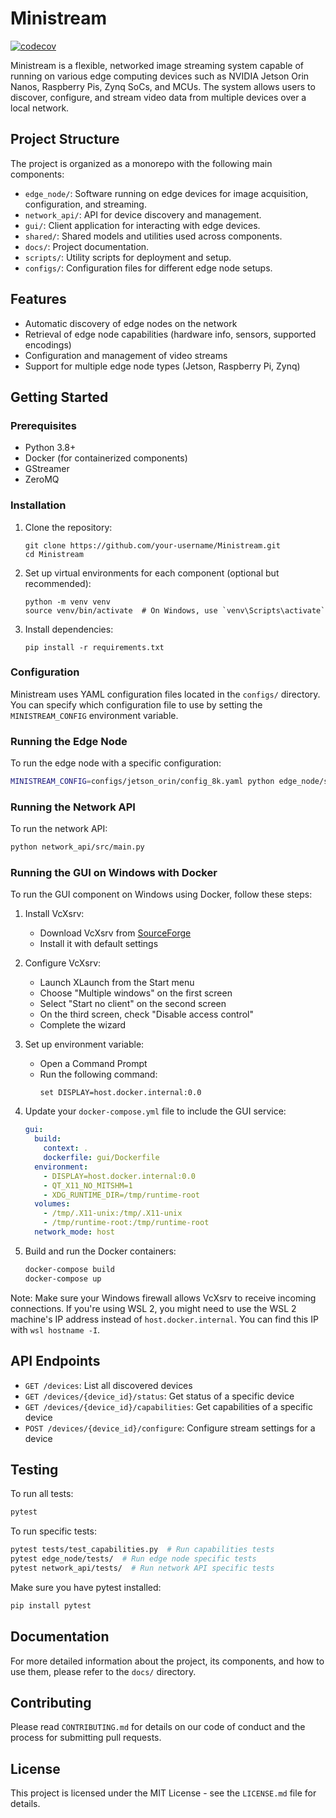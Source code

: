# Ministream

[![codecov](https://codecov.io/gh/username/repo/branch/main/graph/badge.svg)](https://codecov.io/gh/daharoni/Ministream)

Ministream is a flexible, networked image streaming system capable of running on various edge computing devices such as NVIDIA Jetson Orin Nanos, Raspberry Pis, Zynq SoCs, and MCUs. The system allows users to discover, configure, and stream video data from multiple devices over a local network.

## Project Structure

The project is organized as a monorepo with the following main components:

- `edge_node/`: Software running on edge devices for image acquisition, configuration, and streaming.
- `network_api/`: API for device discovery and management.
- `gui/`: Client application for interacting with edge devices.
- `shared/`: Shared models and utilities used across components.
- `docs/`: Project documentation.
- `scripts/`: Utility scripts for deployment and setup.
- `configs/`: Configuration files for different edge node setups.

## Features

- Automatic discovery of edge nodes on the network
- Retrieval of edge node capabilities (hardware info, sensors, supported encodings)
- Configuration and management of video streams
- Support for multiple edge node types (Jetson, Raspberry Pi, Zynq)

## Getting Started

### Prerequisites

- Python 3.8+
- Docker (for containerized components)
- GStreamer
- ZeroMQ

### Installation

1. Clone the repository:
   ```
   git clone https://github.com/your-username/Ministream.git
   cd Ministream
   ```

2. Set up virtual environments for each component (optional but recommended):
   ```
   python -m venv venv
   source venv/bin/activate  # On Windows, use `venv\Scripts\activate`
   ```

3. Install dependencies:
   ```
   pip install -r requirements.txt
   ```

### Configuration

Ministream uses YAML configuration files located in the `configs/` directory. You can specify which configuration file to use by setting the `MINISTREAM_CONFIG` environment variable.

### Running the Edge Node

To run the edge node with a specific configuration:

```bash
MINISTREAM_CONFIG=configs/jetson_orin/config_8k.yaml python edge_node/src/main.py
```

### Running the Network API

To run the network API:

```bash
python network_api/src/main.py
```

### Running the GUI on Windows with Docker

To run the GUI component on Windows using Docker, follow these steps:

1. Install VcXsrv:
   - Download VcXsrv from [SourceForge](https://sourceforge.net/projects/vcxsrv/)
   - Install it with default settings

2. Configure VcXsrv:
   - Launch XLaunch from the Start menu
   - Choose "Multiple windows" on the first screen
   - Select "Start no client" on the second screen
   - On the third screen, check "Disable access control"
   - Complete the wizard

3. Set up environment variable:
   - Open a Command Prompt
   - Run the following command:
     ```
     set DISPLAY=host.docker.internal:0.0
     ```

4. Update your `docker-compose.yml` file to include the GUI service:
   ```yaml
   gui:
     build:
       context: .
       dockerfile: gui/Dockerfile
     environment:
       - DISPLAY=host.docker.internal:0.0
       - QT_X11_NO_MITSHM=1
       - XDG_RUNTIME_DIR=/tmp/runtime-root
     volumes:
       - /tmp/.X11-unix:/tmp/.X11-unix
       - /tmp/runtime-root:/tmp/runtime-root
     network_mode: host
   ```

5. Build and run the Docker containers:
   ```bash
   docker-compose build
   docker-compose up
   ```

Note: Make sure your Windows firewall allows VcXsrv to receive incoming connections. If you're using WSL 2, you might need to use the WSL 2 machine's IP address instead of `host.docker.internal`. You can find this IP with `wsl hostname -I`.

## API Endpoints

- `GET /devices`: List all discovered devices
- `GET /devices/{device_id}/status`: Get status of a specific device
- `GET /devices/{device_id}/capabilities`: Get capabilities of a specific device
- `POST /devices/{device_id}/configure`: Configure stream settings for a device

## Testing

To run all tests:

```bash
pytest
```

To run specific tests:

```bash
pytest tests/test_capabilities.py  # Run capabilities tests
pytest edge_node/tests/  # Run edge node specific tests
pytest network_api/tests/  # Run network API specific tests
```

Make sure you have pytest installed:

```bash
pip install pytest
```

## Documentation

For more detailed information about the project, its components, and how to use them, please refer to the `docs/` directory.

## Contributing

Please read `CONTRIBUTING.md` for details on our code of conduct and the process for submitting pull requests.

## License

This project is licensed under the MIT License - see the `LICENSE.md` file for details.
